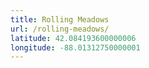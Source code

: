 ```yaml
---
title: Rolling Meadows
url: /rolling-meadows/
latitude: 42.084193600000006
longitude: -88.01312750000001
---
```

